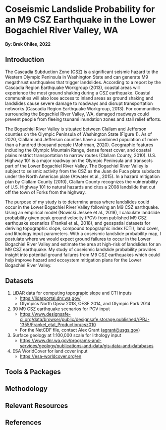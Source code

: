 # Coseismic Landslide Probability for an M9 CSZ Earthquake in the Lower Bogachiel River Valley, WA
**By: Brek Chiles, 2022**

## Introduction
The Cascadia Subduction Zone (CSZ) is a significant seismic hazard to the Western Olympic Peninsula in Washington State and can generate M9 megathrust earthquakes that trigger landslides. According to a report by the Cascadia Region Earthquake Workgroup (2013), coastal areas will experience the most ground shaking during a CSZ earthquake. Coastal communities will also lose access to inland areas as ground shaking and landslides cause severe damage to roadways and disrupt transportation networks (Cascadia Region Earthquake Workgroup, 2013). For communities surrounding the Bogachiel River Valley, WA, damaged roadways could prevent people from fleeing tsunami inundation zones and stall relief efforts. 

The Bogachiel River Valley is situated between Clallam and Jefferson counties on the Olympic Peninsula of Washington State (Figure 1). As of 2020, Clallam and Jefferson counties have a combined population of more than a hundred thousand people (Mohrman, 2020). Geographic features including the Olympic Mountain Range, dense forest cover, and coastal plains restrict transportation to narrow routes (Clallam County, 2010). U.S. Highway 101 is a major roadway on the Olympic Peninsula and transects part of the Lower Bogachiel River Valley. The Bogachiel River Valley is subject to seismic activity from the CSZ as the Juan de Fuca plate subducts under the North American plate (Atwater et al., 2015). In a hazard mitigation plan by Clallam County (2010), Clallam County recognizes the vulnerability of U.S. Highway 101 to natural hazards and cites a 2008 landslide that cut off the town of Forks from the highway. 

The purpose of my study is to determine areas where landslides could occur in the Lower Bogachiel River Valley following an M9 CSZ earthquake. Using an empirical model (Nowicki Jessee et al., 2018), I calculate landslide probability given peak ground velocity (PGV) from published M9 CSZ earthquake scenarios (Frankel et al., 2018), and geospatial datasets for deriving topographic slope, compound topographic index (CTI), land cover, and lithology input parameters. With a coseismic landslide probability map, I postulate where we would expect ground failures to occur in the Lower Bogachiel River Valley and estimate the area at high-risk of landslides for an M9 CSZ earthquake. My study of coseismic landslide probability provides insight into potential ground failures from M9 CSZ earthquakes which could help improve hazard and ecosystem mitigation plans for the Lower Bogachiel River Valley.

## Datasets
1. LiDAR data for computing topograpic slope and CTI inputs
   - https://lidarportal.dnr.wa.gov/
   - Olympics North Opsw 2018, OESF 2014, and Olympic Park 2014
2. 30 M9 CSZ earthquake scenarios for PGV input
   - https://www.designsafe-ci.org/data/browser/public/designsafe.storage.published//PRJ-1355/Frankel_etal_Production/csz010
   - For the NetCDF file, contact Alex Grant (agrant@usgs.gov) 
3. Surface geology at 1:100,000 scale for lithology input
   - https://www.dnr.wa.gov/programs-and-services/geology/publications-and-data/gis-data-and-databases
4. ESA WorldCover for land cover input
   - https://esa-worldcover.org/en

## Tools & Packages

## Methodology

## Relevant Resources

## References
